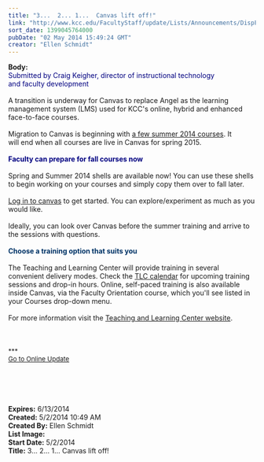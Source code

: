 ```yaml
---
title: "3...  2... 1...  Canvas lift off!"
link: "http://www.kcc.edu/FacultyStaff/update/Lists/Announcements/DispForm.aspx?ID=1502"
sort_date: 1399045764000
pubDate: "02 May 2014 15:49:24 GMT"
creator: "Ellen Schmidt"
---
```


<div><b>Body:</b> <div class="ExternalClass227BCC46D91442D6A17FCB02825D8021">
<div><font color="#000080">Submitted by Craig Keigher, director of instructional technology<br />and faculty development</font><br /><br />A transition is underway for Canvas to replace Angel as the learning management system (LMS) used for KCC's online, hybrid and enhanced face-to-face courses. </div>
<div> </div>
<div>Migration to Canvas is beginning with <a href="/FacultyStaff/departments/ktlc/Lists/TLC%20Announcments/DispForm2.aspx?ID=2">a few summer 2014 courses</a>. It will end when all courses are live in Canvas for spring 2015. </div>
<div><br /><font color="#000080"><strong>Faculty can prepare for fall courses now</strong></font></div><strong><font color="#000080"></font></strong>
<div><br />Spring and Summer 2014 shells are available now! You can use these shells to begin working on your courses and simply copy them over to fall later. </div>
<div> </div>
<div><a href="https://kcc.instructure.com/login">Log in to canvas</a> to get started. You can explore/experiment as much as you would like. </div>
<div> </div>
<div>Ideally, you can look over Canvas before the summer training and arrive to the sessions with questions.</div>
<div> </div>
<div><font color="#003366"><strong>Choose a training option that suits you</strong></font></div>
<div><br />The Teaching and Learning Center will provide training in several convenient delivery modes. Check the <a href="/FacultyStaff/departments/ktlc/Pages/tlc-calendar.aspx">TLC calendar</a> for upcoming training sessions and drop-in hours. Online, self-paced training is also available inside Canvas, via the Faculty Orientation course, which you'll see listed in your Courses drop-down menu.</div>
<div><br />For more information visit the <a href="/FacultyStaff/departments/ktlc/Pages/default.aspx">Teaching and Learning Center website</a>.</div>
<div> </div>
<div> </div>
<div> </div>
<div>
<div><font size="2">***</font></div>
<div><font size="2"></font></div>
<div><font size="2"><a href="/FacultyStaff/update/Pages/dailyupdate.aspx">Go to Online Update</a></font></div>
<div><font size="2"></font></div>
<div><font size="2"></font></div></div>
<div><br /> </div>
<div> </div>
<div><br /> </div></div></div>
<div><b>Expires:</b> 6/13/2014</div>
<div><b>Created:</b> 5/2/2014 10:49 AM</div>
<div><b>Created By:</b> Ellen Schmidt</div>
<div><b>List Image:</b> <a href="http://www.kcc.edu/SiteCollectionImages/canvasliftoff.jpg"></a></div>
<div><b>Start Date:</b> 5/2/2014</div>
<div><b>Title:</b> 3...  2... 1...  Canvas lift off!</div>
